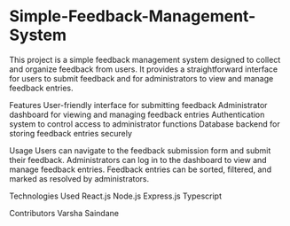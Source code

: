 # Simple-Feedback-Management-System

This project is a simple feedback management system designed to collect and organize feedback from users. It provides a straightforward interface for users to submit feedback and for administrators to view and manage feedback entries.

Features
User-friendly interface for submitting feedback
Administrator dashboard for viewing and managing feedback entries
Authentication system to control access to administrator functions
Database backend for storing feedback entries securely

Usage
Users can navigate to the feedback submission form and submit their feedback.
Administrators can log in to the dashboard to view and manage feedback entries.
Feedback entries can be sorted, filtered, and marked as resolved by administrators.

Technologies Used
React.js
Node.js 
Express.js
Typescript

Contributors
Varsha Saindane
